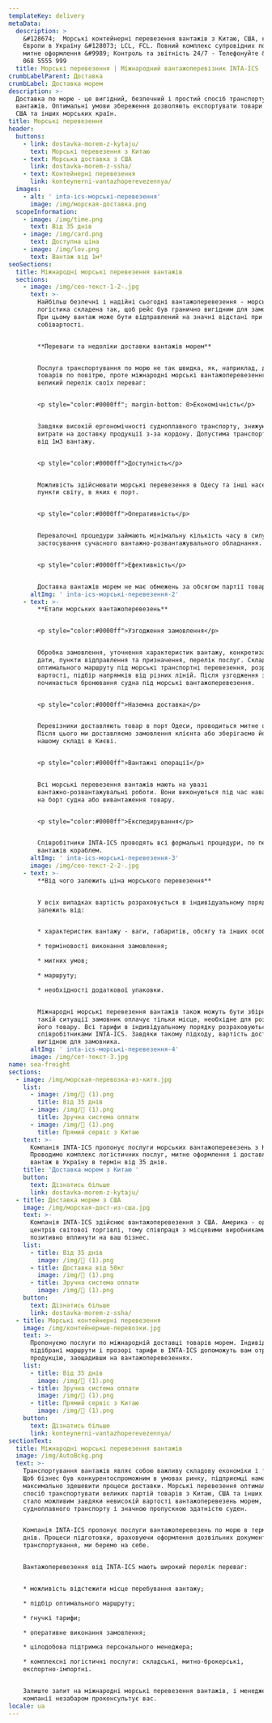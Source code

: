 ```yaml
---
templateKey: delivery
metaData:
  description: >
    &#128674;  Морські контейнерні перевезення вантажів з Китаю, США, країн
    Європи в Україну &#128073; LCL, FCL. Повний комплекс супровідних послуг,
    митне оформлення &#9989; Контроль та звітність 24/7 - Телефонуйте &#9742;
    068 5555 999
  title: Морські перевезення | Міжнародний вантажоперевізник INTA-ICS
crumbLabelParent: Доставка
crumbLabel: Доставка морем
description: >-
  Доставка по морю - це вигідний, безпечний і простий спосіб транспортування
  вантажів. Оптимальні умови збереження дозволяють експортувати товари з Китаю,
  США та інших морських країн.
title: Морські перевезення
header:
  buttons:
    - link: dostavka-morem-z-kytaju/
      text: Морські перевезення з Китаю
    - text: Морська доставка з США
      link: dostavka-morem-z-ssha/
    - text: Контейнерні перевезення
      link: konteynerni-vantazhoperevezennya/
  images:
    - alt: ' inta-ics-морські-перевезення'
      image: /img/морская-доставка.png
  scopeInformation:
    - image: /img/time.png
      text: Від 35 днів
    - image: /img/card.png
      text: Доступна ціна
    - image: /img/lov.png
      text: Вантаж від 1м³
seoSections:
  title: Міжнародні морські перевезення вантажів
  sections:
    - image: /img/сео-текст-1-2-.jpg
      text: >-
        Найбільш безпечні і надійні сьогодні вантажоперевезення - морські. Їх
        логістика складена так, щоб рейс був гранично вигідним для замовників.
        При цьому вантаж може бути відправлений на значні відстані при невисокій
        собівартості.


        **Переваги та недоліки доставки вантажів морем**


        Послуга транспортування по морю не так швидка, як, наприклад, доставка
        товарів по повітрю, проте міжнародні морські вантажоперевезення мають
        великий перелік своїх переваг:


        <p style="color:#0000ff"; margin-bottom: 0>Економічність</p>


        Завдяки високій ергономічності судноплавного транспорту, знижуються
        витрати на доставку продукції з-за кордону. Допустима транспортування
        від 1м3 вантажу.


        <p style="color:#0000ff">Доступність</p>


        Можливість здійснювати морські перевезення в Одесу та інші населені
        пункти світу, в яких є порт.


        <p style="color:#0000ff">Оперативність</p>


        Перевалочні процедури займають мінімальну кількість часу в силу
        застосування сучасного вантажно-розвантажувального обладнання.


        <p style="color:#0000ff">Ефективність</p>


        Доставка вантажів морем не має обмежень за обсягом партії товарів.
      altImg: ' inta-ics-морські-перевезення-2'
    - text: >-
        **Етапи морських вантажоперевезень**


        <p style="color:#0000ff">Узгодження замовлення</p>


        Обробка замовлення, уточнення характеристик вантажу, конкретизація умов:
        дати, пункти відправлення та призначення, перелік послуг. Складання
        оптимального маршруту під морські транспортні перевезення, розрахунок
        вартості, підбір напрямків від різних ліній. Після узгодження з клієнтом
        починається бронювання судна під морські вантажоперевезення.


        <p style="color:#0000ff">Наземна доставка</p>


        Перевізники доставляють товар в порт Одеси, проводиться митне очищення.
        Після цього ми доставляємо замовлення клієнта або зберігаємо його на
        нашому складі в Києві.


        <p style="color:#0000ff">Вантажні операції</p>


        Всі морські перевезення вантажів мають на увазі
        вантажно-розвантажувальні роботи. Вони виконуються під час навантаження
        на борт судна або вивантаження товару.


        <p style="color:#0000ff">Експедирування</p>


        Співробітники INTA-ICS проводять всі формальні процедури, по перевезенню
        вантажів кораблем.
      altImg: ' inta-ics-морські-перевезення-3'
      image: /img/сео-текст-2-2-.jpg
    - text: >-
        **Від чого залежить ціна морського перевезення**


        У всіх випадках вартість розраховується в індивідуальному порядку і
        залежить від:


        * характеристик вантажу - ваги, габаритів, обсягу та інших особливостей;

        * терміновості виконання замовлення;

        * митних умов;

        * маршруту;

        * необхідності додаткової упаковки.


        Міжнародні морські перевезення вантажів також можуть бути збірними. У
        такій ситуації замовник оплачує тільки місце, необхідне для розміщення
        його товару. Всі тарифи в індивідуальному порядку розраховуються
        співробітниками INTA-ICS. Завдяки такому підходу, вартість доставки буде
        вигідною для замовника.
      altImg: ' inta-ics-морські-перевезення-4'
      image: /img/сет-текст-3.jpg
name: sea-freight
sections:
  - image: /img/морская-перевозка-из-китя.jpg
    list:
      - image: /img/ (1).png
        title: Від 35 днів
      - image: /img/ (1).png
        title: Зручна система оплати
      - image: /img/ (1).png
        title: Прямий сервіс з Китаю
    text: >-
      Компанія INTA-ICS пропонує послуги морських вантажоперевезень з Китаю.
      Проводимо комплекс логістичних послуг, митне оформлення і доставляємо
      вантаж в Україну в термін від 35 днів.
    title: 'Доставка морем з Китаю '
    button:
      text: Дізнатись більше
      link: dostavka-morem-z-kytaju/
  - title: Доставка морем з США
    image: /img/морская-дост-из-сша.jpg
    text: >-
      Компанія INTA-ICS здійснює вантажоперевезення з США. Америка - один з
      центрів світової торгівлі, тому співпраця з місцевими виробниками може
      позитивно вплинути на ваш бізнес.
    list:
      - title: Від 35 днів
        image: /img/ (1).png
      - title: Доставка від 50кг
        image: /img/ (1).png
      - title: Зручна система оплати
        image: /img/ (1).png
    button:
      text: Дізнатись більше
      link: dostavka-morem-z-ssha/
  - title: Морські контейнерні перевезення
    image: /img/контейнерные-перевозки.jpg
    text: >-
      Пропонуємо послуги по міжнародній доставці товарів морем. Індивідуально
      підібрані маршрути і прозорі тарифи в INTA-ICS допоможуть вам отримати
      продукцію, заощадивши на вантажоперевезеннях.
    list:
      - title: Від 35 днів
        image: /img/ (1).png
      - title: Зручна система оплати
        image: /img/ (1).png
      - title: Прямий сервіс з Китаю
        image: /img/ (1).png
    button:
      text: Дізнатись більше
      link: konteynerni-vantazhoperevezennya/
sectionText:
  title: Міжнародні морські перевезення вантажів
  image: /img/AutoBckg.png
  text: >-
    Транспортування вантажів являє собою важливу складову економіки і торгівлі.
    Щоб бізнес був конкурентоспроможним в умовах ринку, підприємці намагаються
    максимально здешевити процеси доставки. Морські перевезення оптимальний
    спосіб транспортувати великих партій товарів з Китаю, США та інших країн. Це
    стало можливим завдяки невисокій вартості вантажоперевезень морем, місткості
    судноплавного транспорту і значною пропускною здатністю суден.


    Компанія INTA-ICS пропонує послуги вантажоперевезень по морю в термін від 35
    днів. Процеси підготовки, враховуючи оформлення дозвільних документів і
    транспортування, ми беремо на себе.


    Вантажоперевезення від INTA-ICS мають широкий перелік переваг:


    * можливість відстежити місце перебування вантажу;

    * підбір оптимального маршруту;

    * гнучкі тарифи;

    * оперативне виконання замовлення;

    * цілодобова підтримка персонального менеджера;

    * комплексні логістичні послуги: складські, митно-брокерські,
    експортно-імпортні.


    Залиште запит на міжнародні морські перевезення вантажів, і менеджер нашої
    компанії незабаром проконсультує вас.
locale: ua
---
```


